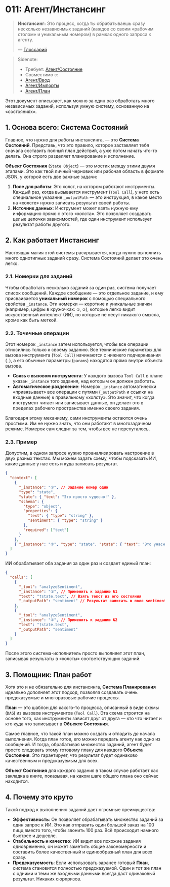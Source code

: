 # 011: Агент/Инстансинг

> **Инстансинг:** Это процесс, когда ты обрабатываешь сразу несколько независимых заданий (каждое со своим «рабочим столом» и уникальным номером) в рамках одного запроса к агенту.
>
> — [Глоссарий](./000_glossary.md)

> Sidenote:
>
> - Требует: [Агент/Состояние](./010_agent_state.md)
> - Совместимо с:
> - [Агент/Ввод](./007_agent_input.md)
> - [Агент/Импорты](./008_agent_imports.md)
> - [Агент/План](./013_agent_plan.md)

Этот документ описывает, как можно за один раз обработать много независимых заданий, используя умную систему, основанную на «состояниях».

## 1. Основа всего: Система Состояний

Главное, что нужно для работы инстансинга, — это **Система Состояний**. Представь, что это правило, которое заставляет тебя сначала составить полный план действий, а уже потом начать что-то делать. Она строго разделяет планирование и исполнение.

**Объект Состояния** (`State Object`) — это мостик между этими двумя этапами. Это как твой личный черновик или рабочая область в формате JSON, у которой есть две важные задачи:

1.  **Поле для работы**: Это холст, на котором работают инструменты. Каждый раз, когда вызывается инструмент (`Tool Call`), у него есть специальное указание `_outputPath` — это инструкция, в какое место на «холсте» нужно записать результат своей работы.
2.  **Источник данных**: Инструмент может взять нужную ему информацию прямо с этого «холста». Это позволяет создавать целые цепочки зависимостей, где один инструмент использует результат работы другого.

## 2. Как работает Инстансинг

Настоящая магия этой системы раскрывается, когда нужно выполнить много однотипных заданий сразу. Система Состояний делает это очень легко.

### 2.1. Номерки для заданий

Чтобы обработать несколько заданий за один раз, система получает список сообщений. Каждое сообщение — это отдельное задание, и ему присваивается **уникальный номерок** с помощью специального свойства `_instance`. Эти номерки — короткие и уникальные значки (например, цифры в кружочках: `①`, `②`), которые легко видит искусственный интеллект (ИИ), но которые не несут никакого смысла, кроме как быть меткой.

### 2.2. Точечные операции

Этот номерок `_instance` затем используется, чтобы все операции относились только к своему заданию. Все технические параметры для вызова инструмента (`Tool Call`) начинаются с нижнего подчеркивания (`_`), а его обычные параметры (`params`) находятся прямо внутри объекта вызова.

- **Связь с вызовом инструмента**: У каждого вызова `Tool Call` в плане указан `_instance` того задания, над которым он должен работать.
- **Автоматическое разделение**: Номерок `_instance` автоматически «привязывает» все операции с путями (`_outputPath` и ссылки на входные данные) к правильному «холсту». Это значит, что когда инструмент читает или записывает данные, он делает это в пределах рабочего пространства именно своего задания.

Благодаря этому механизму, сами инструменты остаются очень простыми. Им не нужно знать, что они работают в многозадачном режиме. Номерок сам следит за тем, чтобы все не перепуталось.

### 2.3. Пример

Допустим, в одном запросе нужно проанализировать настроение в двух разных текстах. Мы можем задать схему, чтобы подсказать ИИ, какие данные у нас есть и куда записать результат.

```json
{
  "context": [
    {
      "_instance": "①", // Задание номер один
      "type": "state",
      "state": { "text": "Это просто чудесно!" },
      "schema": {
        "type": "object",
        "properties": {
          "text": { "type": "string" },
          "sentiment": { "type": "string" }
        },
        "required": ["text"]
      }
    },
    { "_instance": "②", "type": "state", "state": { "text": "Это ужасно." } } // Задание номер два
  ]
}
```

ИИ обрабатывает оба задания за один раз и создает единый план:

```json
{
  "calls": [
    {
      "_tool": "analyzeSentiment",
      "_instance": "①", // Применить к заданию №1
      "text": "†state.text", // Взять текст из его состояния
      "_outputPath": "sentiment" // Результат записать в поле sentiment
    },
    {
      "_tool": "analyzeSentiment",
      "_instance": "②", // Применить к заданию №2
      "text": "†state.text",
      "_outputPath": "sentiment"
    }
  ]
}
```

После этого система-исполнитель просто выполняет этот план, записывая результаты в «холсты» соответствующих заданий.

## 3. Помощник: План работ

Хотя это и не обязательно для инстансинга, **Система Планирования** идеально дополняет этот подход, позволяя создавать очень предсказуемые и многоразовые рабочие процессы.

**План** — это шаблон для какого-то процесса, описанный в виде схемы (`DAG`) из вызовов инструментов (`Tool Call`). Эта схема строится на основе того, как инструменты зависят друг от друга — кто что читает и кто куда что записывает в **Объекте Состояния**.

Самое главное, что такой план можно создать и отладить _до_ начала выполнения. Когда план готов, его можно передать агенту как одно из сообщений. И тогда, обрабатывая множество заданий, агент будет просто следовать этому готовому плану для каждого **Объекта Состояния**. Это гарантирует, что результат будет одинаково качественным и предсказуемым для всех.

**Объект Состояния** для каждого задания в таком случае работает как закладка в книге, показывая, на каком шаге общего плана оно сейчас находится.

## 4. Почему это круто

Такой подход к выполнению заданий дает огромные преимущества:

- **Эффективность**: Он позволяет обрабатывать множество заданий за один запрос к ИИ. Это как отправить один большой заказ на 100 пицц вместо того, чтобы звонить 100 раз. Всё происходит намного быстрее и дешевле.
- **Стабильность и качество**: ИИ видит все похожие задания одновременно, он может заметить общие закономерности и составить более качественный и единообразный план для всех сразу.
- **Предсказуемость**: Если использовать заранее готовый **План**, система становится полностью предсказуемой. Один и тот же план с одними и теми же входными данными всегда даст одинаковый результат. Никаких сюрпризов.
